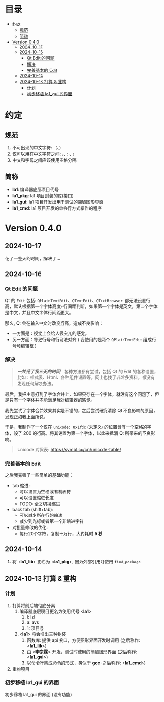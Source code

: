 
# 目录 <!-- omit in toc -->

- [约定](#约定)
  - [规范](#规范)
  - [简称](#简称)
- [Version 0.4.0](#version-040)
  - [2024-10-17](#2024-10-17)
  - [2024-10-16](#2024-10-16)
    - [Qt Edit 的问题](#qt-edit-的问题)
    - [解决](#解决)
    - [完善基本的 Edit](#完善基本的-edit)
  - [2024-10-14](#2024-10-14)
  - [2024-10-13 打算 \& 重构](#2024-10-13-打算--重构)
    - [计划](#计划)
    - [初步移植 la1\_gui 的界面](#初步移植-la1_gui-的界面)


<div style="page-break-after: always;"></div>


# 约定

## 规范

1. 不可出现的中文字符: `（`、`）`
2. 仅可以用在中文字符之间: `，`、`：`、`；`
3. 中文和字母之间应该使用空格分隔


## 简称

- **la1**: 编译器底层项目代号
- **la1_pkg**: la1 项目封装的库(接口)
- **la1_gui**: la1 项目开发出用于测试的简陋图形界面
- **la1_cmd**: la1 项目开发的命令行方式操作的程序


# Version 0.4.0


## 2024-10-17

花了一整天的时间，解决了...


## 2024-10-16

### Qt Edit 的问题

Qt 的 `Edit` 包括: `QPlainTextEdit`、`QTextEdit`、`QTextBrowser`, 都无法设置行高，默认根据第一个字体高度+行间距判断，如果第一个字体是英文，第二个字体是中文，并且中文字体行间距更大。  

那么, Qt 会在输入中文时改变行高，造成不良影响：
- 一方面是：视觉上会给人很突兀的感觉。
- 另一方面：导致行号和行没法对齐 ( 我使用的是两个 `QPlainTextEdit` 组成行号和编辑框 )

### 解决

> ***一共花了我三天的时间***，各种方法都有尝试，包括 Qt 的 Edit 的各种设置，比如：样式表、Html、各种组件设置等。网上也找了非常多资料，都没有发现任何解决办法。

最后，我把主意打到了字体合并上，如果只存在一个字体，就没有这个问题了，但是只有一个字体并不能满足我对编辑器的感觉。

我先尝试了字体合并效果其实是不错的，之后尝试研究清除 Qt 不良影响的原因，发现正如我上面所说。

于是，我制作了一个仅在 `unicode: 0x1fdc` (未定义) 的位置含有一个空格的字体，设了 200 的行高。将其设置为第一个字体，以此来抵消 Qt 所带来的不良影响。

> Unicode 对照表: https://symbl.cc/cn/unicode-table/

### 完善基本的 Edit

之后我完善了一些简单的基础功能：
- tab 缩进: 
  - 可以设置为空格或者制表符
  - 可以设置缩进长度
  - TODO: 全文切换缩进
- back tab (shift+tab):
  - 可以减少所在行的缩进
  - 减少到光标或者第一个非缩进字符
- 对批量修改的优化:
  - 每行20个字符，复制十万行，大约耗时 **5 秒**



## 2024-10-14

1. 将 \<**la1_lib**> 更名为 \<**la1_pkg**>, 因为外部引用时使用 `find_package`



## 2024-10-13 打算 & 重构

### 计划

1. 打算将前后端彻底分离
   1. 编译器底层项目更名为使用代号 \<**la1**>
      1. l: lzl
      2. a: avs
      3. 1: 项目号
   2. \<**la1**> 将会推出三种封装
      1. 函数库: 提供 api 接口，方便图形界面开发时调用 (之后称作: \<**la1_lib**>)
      2. 由 \<**李宗霖**> 开发，测试时使用的简陋图形界面 (之后称作: \<**la1_gui**>)
      3. 以命令行集成命令的形式，类似于 **gcc** (之后称作: \<**la1_cmd**>)
2. 重构项目

### 初步移植 la1_gui 的界面

初步移植 la1_gui 的界面 (没有功能)

